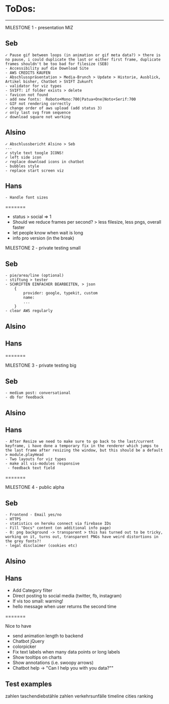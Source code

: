 # ToDos:

---

MILESTONE 1 - presentation MIZ

## Seb

    ✓ Pause gif between loops (in animation or gif meta data?) > there is no pause, i could duplicate the last or either first frame, duplicate frames shouldn't be too bad for filesize (SEB)
    - Accessibility auf die Download Site
    - AWS CREDITS KAUFEN
    - Abschlusspräsentation > Media-Brunch > Update > Historie, Ausblick, Artikel bisher, Chatbot > SVIFT Zukunft
    - validator for viz types
    - SVIFT: if folder exists > delete
    - favicon not found
    - add new fonts:  Roboto+Mono:700|Patua+One|Noto+Serif:700
    - GIF not rendering correctly
    ✓ change order of aws upload (add status 3)
    ✓ only last svg from sequence
    ✓ download square not working

## Alsino

    ✓ Abschlussbericht Alsino > Seb
    ---
    ✓ style text toogle ICONS!
    ✓ left side icon
    ✓ replace download icons in chatbot
    - bubbles style
    - replace start screen viz

## Hans

    - Handle font sizes

=======

* status > social => 1
* Should we reduce frames per second? > less filesize, less pngs, overall faster
* let people know when wait is long
* info pro version (in the break)

MILESTONE 2 - private testing small

## Seb

    - pie/area/line (optional)
    - stiftung > tester
    - SCHRIFTEN EINFACHER BEARBEITEN, > json
    	{
    		provider: google, typekit, custom
    		name:
    		...
    	}
    - clear AWS regularly

## Alsino

## Hans

=======

MILESTONE 3 - private testing big

## Seb

    - medium post: conversational
    - db for feedback

## Alsino

## Hans

    - After Resize we need to make sure to go back to the last/current keyframe, i have done a temporary fix in the renderer which jumps to the last frame after resizing the window, but this should be a default > module.playHead
    - Two layouts for viz types
    - make all vis-modules responsive
     - feedback text field

=======

MILESTONE 4 - public alpha

## Seb

    - Frontend - Email yes/no
    - HTTPS
    - statistics on heroku connect via firebase IDs
    - Fill "Docs" content (on additional info page)
    - 0: png background -> transparent > this has turned out to be tricky, working on it, turns out, transparent PNGs have weird distortions in the grey fonts?!
    - legal disclaimer (cookies etc)

## Alsino

## Hans

* Add Category filter
* Direct posting to social media (twitter, fb, instagram)
* If vis too small: warning!
* hello message when user returns the second time

=======

Nice to have

* send animation length to backend
* Chatbot jQuery
* colorpicker
* Fix text labels when many data points or long labels
* Show tooltips on charts
* Show annotations (i.e. swoopy arrows)
* Chatbot help -> "Can I help you with you data?""

## Test examples

zahlen taschendiebstähle
zahlen verkehrsunfälle
timeline
cities ranking
